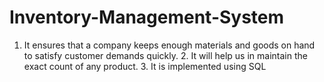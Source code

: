 # Inventory-Management-System
1. It ensures that a company keeps  enough materials and goods on hand  to satisfy customer demands quickly.  2. It will help us in maintain the exact  count of any product.  3. It is implemented using SQL 

